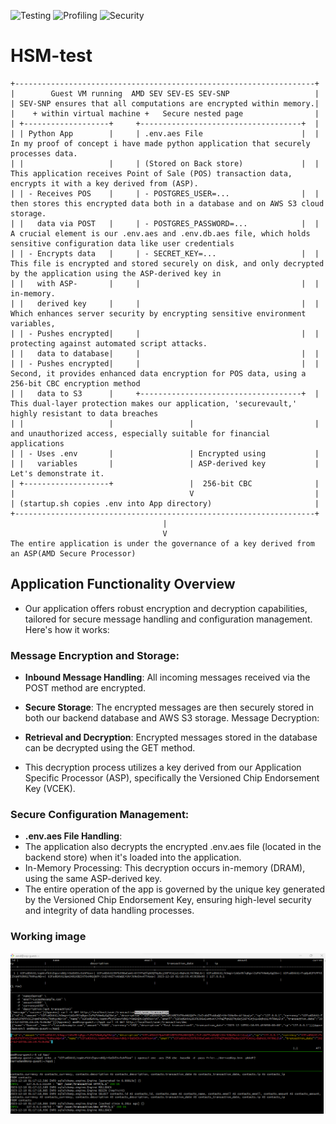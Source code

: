 ![Testing](https://img.shields.io/badge/Testing-Workaround%20Done-green?logo=check-circle)
![Profiling](https://img.shields.io/badge/Profiling-Ongoing-yellow?logo=hourglass-half)
![Security](https://img.shields.io/badge/Security-In%20Progress-yellow?logo=shield-alt)


# HSM-test
```
+-------------------------------------------------------------------+  
|        Guest VM running  AMD SEV SEV-ES SEV-SNP                   |
| SEV-SNP ensures that all computations are encrypted within memory.|
|    + within virtual machine +   Secure nested page                |
| +-------------------+     +------------------------------------+  |   
| | Python App        |     | .env.aes File                      |  | In my proof of concept i have made python application that securely processes data. 
| |                   |     | (Stored on Back store)             |  | This application receives Point of Sale (POS) transaction data, encrypts it with a key derived from (ASP).
| | - Receives POS    |     | - POSTGRES_USER=...                |  | then stores this encrypted data both in a database and on AWS S3 cloud storage. 
| |   data via POST   |     | - POSTGRES_PASSWORD=...            |  | A crucial element is our .env.aes and .env.db.aes file, which holds sensitive configuration data like user credentials
| | - Encrypts data   |     | - SECRET_KEY=...                   |  | This file is encrypted and stored securely on disk, and only decrypted by the application using the ASP-derived key in 
| |   with ASP-       |     |                                    |  | in-memory.
| |   derived key     |     |                                    |  | Which enhances server security by encrypting sensitive environment variables,
| | - Pushes encrypted|     |                                    |  | protecting against automated script attacks.
| |   data to database|     |                                    |  |  
| | - Pushes encrypted|     |                                    |  | Second, it provides enhanced data encryption for POS data, using a 256-bit CBC encryption method
| |   data to S3      |     +------------------------------------+  | This dual-layer protection makes our application, 'securevault,' highly resistant to data breaches
| |                   |                 |                           | and unauthorized access, especially suitable for financial applications
| | - Uses .env       |                 | Encrypted using           |  
| |   variables       |                 | ASP-derived key           | Let's demonstrate it.
| +-------------------+                 |  256-bit CBC              |  
|                                       V                           |  
| (startup.sh copies .env into App directory)                       | 
+-------------------------------------------------------------------+
                                  |
                                  V 
The entire application is under the governance of a key derived from an ASP(AMD Secure Processor)

```
## Application Functionality Overview
- Our application offers robust encryption and decryption capabilities, tailored for secure message handling and configuration management. Here's how it works:

### Message Encryption and Storage:

- **Inbound Message Handling**: All incoming messages received via the POST method are encrypted.
- **Secure Storage**: The encrypted messages are then securely stored in both our backend database and AWS S3 storage.
Message Decryption:

- **Retrieval and Decryption**: Encrypted messages stored in the database can be decrypted using the GET method.
- This decryption process utilizes a key derived from our Application Specific Processor (ASP), specifically the Versioned Chip Endorsement Key (VCEK).
### Secure Configuration Management:

- **.env.aes File Handling**: 
- The application also decrypts the encrypted .env.aes file (located in the backend store) when it's loaded into the application.
- In-Memory Processing: This decryption occurs in-memory (DRAM), using the same ASP-derived key.
- The entire operation of the app is governed by the unique key generated by the Versioned Chip Endorsement Key, ensuring high-level security and integrity of data handling processes.
### Working image
![Example Image](https://github.com/compute-labs/HSM-test/blob/a78d90fff4fad127f048661fe32c488f8be92f26/PoC.png)
